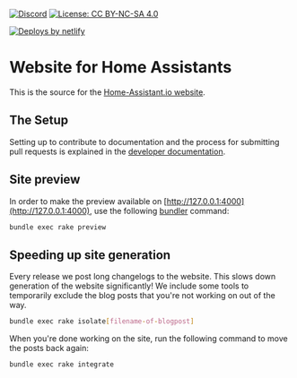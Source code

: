 [![Discord](https://img.shields.io/discord/330944238910963714.svg)](https://discord.gg/CxqDrfU)
[![License: CC BY-NC-SA 4.0](https://img.shields.io/badge/License-CC%20BY--NC--SA%204.0-lightgrey.svg)](https://creativecommons.org/licenses/by-nc-sa/4.0/)

[![Deploys by netlify](https://www.netlify.com/img/global/badges/netlify-color-bg.svg)](https://www.netlify.com)

# Website for Home Assistants

This is the source for the [Home-Assistant.io website](https://home-assistant.io).

## The Setup

Setting up to contribute to documentation and the process for submitting pull requests is explained in the [developer documentation](https://developers.home-assistant.io/docs/documenting).

## Site preview

In order to make the preview available on [http://127.0.0.1:4000](http://127.0.0.1:4000), use the following [bundler](
https://bundler.io/
) command:

```bash
bundle exec rake preview
```

## Speeding up site generation

Every release we post long changelogs to the website. This slows down generation of the website significantly! We include some tools to temporarily exclude the blog posts that you're not working on out of the way.

```bash
bundle exec rake isolate[filename-of-blogpost]
```

When you're done working on the site, run the following command to move the posts back again:

```bash
bundle exec rake integrate
```
